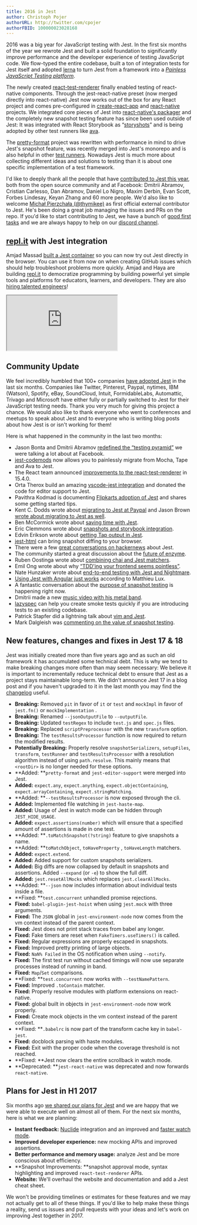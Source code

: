 ```yaml
---
title: 2016 in Jest
author: Christoph Pojer
authorURL: http://twitter.com/cpojer
authorFBID: 100000023028168
---
```


2016 was a big year for JavaScript testing with Jest. In the first six months of the year we rewrote Jest and built a solid foundation to significantly improve performance and the developer experience of testing JavaScript code. We flow-typed the entire codebase, built a ton of integration tests for Jest itself and adopted [lerna](https://lernajs.io/) to turn Jest from a framework into a [*Painless JavaScript Testing platform*](https://github.com/facebook/jest/tree/master/packages).

The newly created [react-test-renderer](https://www.npmjs.com/package/react-test-renderer) finally enabled testing of react-native components. Through the jest-react-native preset (now merged directly into react-native) Jest now works out of the box for any React project and comes pre-configured in [create-react-app](https://github.com/facebookincubator/create-react-app) and [react-native](https://github.com/facebook/react-native) projects. We integrated core pieces of Jest into [react-native's packager](https://github.com/facebook/react-native/tree/master/packager/react-packager/src) and the completely new snapshot testing feature has since been used outside of Jest: It was integrated with React Storybook as “[storyshots](https://github.com/storybooks/storyshots)” and is being adopted by other test runners like [ava](https://github.com/avajs/ava/pull/1113).

<!--truncate-->

The [pretty-format](https://github.com/facebook/jest/tree/master/packages/pretty-format) project was rewritten with performance in mind to drive Jest's snapshot feature, was recently merged into Jest's monorepo and is also helpful in other [test runners](https://github.com/avajs/ava/pull/1154). Nowadays Jest is much more about collecting different ideas and solutions to testing than it is about one specific implementation of a test framework.

I'd like to deeply thank all the people that have [contributed to Jest this year](https://github.com/facebook/jest/graphs/contributors?from=2016-01-01&to=2016-12-14&type=c), both from the open source community and at Facebook: Dmitrii Abramov, Cristian Carlesso, Dan Abramov, Daniel Lo Nigro, Maxim Derbin, Evan Scott, Forbes Lindesay, Keyan Zhang and 60 more people. We'd also like to welcome [Michał Pierzchała (@thymikee)](https://twitter.com/thymikee) as first official external contributor to Jest. He's been doing a great job managing the issues and PRs on the repo. If you'd like to start contributing to Jest, we have a bunch of [good first tasks](https://github.com/facebook/jest/issues?q=is%3Aissue+is%3Aopen+label%3A%22good+first+bug%22) and we are always happy to help on our [discord channel](https://facebook.github.io/jest/support.html).

## [repl.it](http://repl.it/) with Jest integration

Amjad Massad [built a Jest container](https://repl.it/languages/jest) so you can now try out Jest directly in the browser. You can use it from now on when creating GitHub issues which should help troubleshoot problems more quickly. Amjad and Haya are building [repl.it](http://repl.it/) to democratize programming by building powerful yet simple tools and platforms for educators, learners, and developers. They are also [hiring talented engineers](https://repl.it/site/jobs)!

<div class="jest-repl">
  <iframe src="https://repl.it/languages/jest?lite=true"></iframe>
</div>

## Community Update

We feel incredibly humbled that 100+ companies [have adopted Jest](https://twitter.com/cpojer/status/803965499407290369) in the last six months. Companies like Twitter, Pinterest, Paypal, nytimes, IBM (Watson), Spotify, eBay, SoundCloud, Intuit, FormidableLabs, Automattic, Trivago and Microsoft have either fully or partially switched to Jest for their JavaScript testing needs. Thank you very much for giving this project a chance. We would also like to thank everyone who went to conferences and meetups to speak about Jest and to everyone who is writing blog posts about how Jest is or isn't working for them!

Here is what happened in the community in the last two months:

* Jason Bonta and Dmitrii Abramov [redefined the “testing pyramid”](https://twitter.com/abramov_dmitrii/status/805913874704674816) we were talking a lot about at Facebook.
* [jest-codemods](https://github.com/skovhus/jest-codemods#jest-codemods) now allows you to painlessly migrate from Mocha, Tape and Ava to Jest.
* The React team announced [improvements to the react-test-renderer](https://facebook.github.io/react/blog/2016/11/16/react-v15.4.0.html) in 15.4.0.
* Orta Therox build an amazing [vscode-jest integration](https://github.com/orta/vscode-jest#the-aim) and donated the code for editor support to Jest.
* Pavithra Kodmad is documenting [Flipkarts adoption of Jest](http://pksjce.github.io/2016/12/08/notes-on-jest) and shares some getting started tips.
* Kent C. Dodds wrote about [migrating to Jest at Paypal](https://medium.com/@kentcdodds/migrating-to-jest-881f75366e7e#.ticf0wchu) and Jason Brown [wrote about migrating to Jest as well](http://browniefed.com/blog/migrating-ava-to-jest/).
* Ben McCormick wrote about [saving time with Jest](http://benmccormick.org/2016/12/10/saving-time-with-jest/).
* Eric Clemmons wrote about [snapshots and storybook integration](https://medium.com/@ericclemmons/jest-snapshots-for-storybook-5bf36b5e5a3a).
* Edvin Erikson wrote about [getting Tap output in Jest](https://medium.com/@edvinerikson/getting-jest-output-in-tap-format-6e07dc2c484c#.1l4edixhl).
* [jest-html](https://github.com/guigrpa/jest-html#jest-html--) can bring snapshot diffing to your browser.
* There were a few [great conversations on hackernews](https://news.ycombinator.com/item?id=13128146) about Jest.
* The community started a great discussion about the [future of enzyme](https://github.com/airbnb/enzyme/issues/715).
* Ruben Oostinga wrote about [combining chai and Jest matchers](https://medium.com/@RubenOostinga/combining-chai-and-jest-matchers-d12d1ffd0303#.87si0ra2h).
* Emil Ong wrote about why [“TDD'ing your frontend seems pointless”](https://engineering.haus.com/why-tdding-your-frontend-feels-pointless-5f710fea7325#.pql79knnm).
* Nate Hunzaker wrote about [end-to-end testing with Jest and Nightmare](https://www.viget.com/articles/acceptance-testing-react-apps-with-jest-and-nightmare).
* [Using Jest with Angular just works](https://medium.com/aya-experience/testing-an-angularjs-app-with-jest-3029a613251#.h9badqevy) according to Matthieu Lux.
* A fantastic conversation about the [purpose of snapshot testing](https://github.com/facebook/jest/issues/2197) is happening right now.
* Dmitrii made a new [music video with his metal band](https://twitter.com/abramov_dmitrii/status/806613542447157248).
* [lazyspec](https://www.npmjs.com/package/lazyspec) can help you create smoke tests quickly if you are introducing tests to an existing codebase.
* Patrick Stapfer did a lightning talk about [vim and Jest](https://twitter.com/ryyppy/status/803871975995277312).
* Mark Dalgleish was [commenting on the value of snapshot testing](https://twitter.com/markdalgleish/status/806608159527747584).

## New features, changes and fixes in Jest 17 & 18

Jest was initially created more than five years ago and as such an old framework it has accumulated some technical debt. This is why we tend to make breaking changes more often than may seem necessary: We believe it is important to incrementally reduce technical debt to ensure that Jest as a project stays maintainable long-term. We didn't announce Jest 17 in a blog post and if you haven't upgraded to it in the last month you may find the [changelog](https://github.com/facebook/jest/blob/master/CHANGELOG.md) useful.

* **Breaking:** Removed `pit` in favor of `it` or `test` and `mockImpl` in favor of `jest.fn()` or  `mockImplementation` .
* **Breaking:** Renamed `--jsonOutputFile` to `--outputFile`.
* **Breaking:** Updated `testRegex` to include `test.js` and `spec.js` files.
* **Breaking:** Replaced `scriptPreprocessor` with the new `transform` option.
* **Breaking:** The `testResultsProcessor` function is now required to return the modified results.
* **Potentially Breaking:** Properly resolve `snapshotSerializers`, `setupFiles`, `transform`, `testRunner` and `testResultsProcessor` with a resolution algorithm instead of using `path.resolve`. This mainly means that `<rootDir>` is no longer needed for these options.
* **Added: **`pretty-format` and `jest-editor-support` were merged into Jest.
* **Added:** `expect.any`, `expect.anything`, `expect.objectContaining`, `expect.arrayContaining`, `expect.stringMatching`.
* **Added: **`--testResultsProcessor` is now exposed through the cli.
* **Added:** Implemented file watching in `jest-haste-map`.
* **Added:** Usage of Jest in watch mode can be hidden through `JEST_HIDE_USAGE`.
* **Added:** `expect.assertions(number)` which will ensure that a specified amount of assertions is made in one test.
* **Added: **`.toMatchSnapshot(?string)` feature to give snapshots a name.
* **Added: **`toMatchObject`, `toHaveProperty` , `toHaveLength` matchers.
* **Added:** `expect.extend`.
* **Added:** Added support for custom snapshots serializers.
* **Added:** Big diffs are now collapsed by default in snapshots and assertions. Added `--expand` (or `-e`) to show the full diff.
* **Added:** `jest.resetAllMocks` which replaces `jest.clearAllMocks`.
* **Added: **`--json` now includes information about individual tests inside a file.
* **Fixed: **`test.concurrent` unhandled promise rejections.
* **Fixed:** `babel-plugin-jest-hoist` when using `jest.mock` with three arguments.
* **Fixed:** The `JSON` global in `jest-environment-node` now comes from the vm context instead of the parent context.
* **Fixed:** Jest does not print stack traces from babel any longer.
* **Fixed:** Fake timers are reset when `FakeTimers.useTimers()` is called.
* **Fixed:** Regular expressions are properly escaped in snapshots.
* **Fixed:** Improved pretty printing of large objects.
* **Fixed:** `NaN% Failed` in the OS notification when using `--notify`.
* **Fixed:** The first test run without cached timings will now use separate processes instead of running in band.
* **Fixed:** `Map`/`Set` comparisons.
* **Fixed: **`test.concurrent` now works with `--testNamePattern`.
* **Fixed:** Improved `.toContain` matcher.
* **Fixed:** Properly resolve modules with platform extensions on react-native.
* **Fixed:** global built in objects in `jest-environment-node` now work properly.
* **Fixed:** Create mock objects in the vm context instead of the parent context.
* **Fixed: **`.babelrc` is now part of the transform cache key in `babel-jest`.
* **Fixed:** docblock parsing with haste modules.
* **Fixed:** Exit with the proper code when the coverage threshold is not reached.
* **Fixed: **Jest now clears the entire scrollback in watch mode.
* **Deprecated: **`jest-react-native` was deprecated and now forwards `react-native`.

## Plans for Jest in H1 2017

Six months ago [we shared our plans for Jest](http://facebook.github.io/jest/blog/2016/07/27/jest-14.html#what-s-next-for-jest) and we are happy that we were able to execute well on almost all of them. For the next six months, here is what we are planning:

* **Instant feedback:** [Nuclide](https://nuclide.io/) integration and an improved and [faster watch mode](https://github.com/facebook/jest/pull/2324#issuecomment-267149669).
* **Improved developer experience:** new mocking APIs and improved assertions.
* **Better performance and memory usage:** analyze Jest and be more conscious about efficiency.
* **Snapshot Improvements: **snapshot approval mode, syntax highlighting and improved `react-test-renderer` APIs.
* **Website:** We'll overhaul the website and documentation and add a Jest cheat sheet.

We won't be providing timelines or estimates for these features and we may not actually get to all of these things. If you'd like to help make these things a reality, send us issues and pull requests with your ideas and let's work on improving Jest together in 2017.
